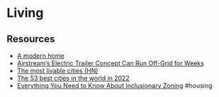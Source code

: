 # Living

## Resources

- [A modern home](https://johnnyrodgers.is/building-a-modern-home)
- [Airstream’s Electric Trailer Concept Can Run Off-Grid for Weeks](https://www.bloomberg.com/news/articles/2022-02-03/airstream-goes-electric-and-remote-controlled)
- [The most livable cities (HN)](https://news.ycombinator.com/item?id=31873404)
- [The 53 best cities in the world in 2022](https://www.timeout.com/things-to-do/best-cities-in-the-world)
- [Everything You Need to Know About Inclusionary Zoning](https://bettercities.substack.com/p/everything-you-need-to-know-about) #housing

